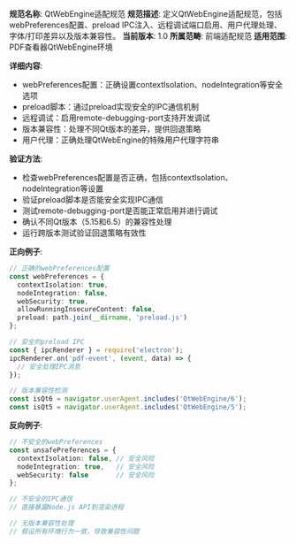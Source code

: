 **规范名称**: QtWebEngine适配规范
**规范描述**: 定义QtWebEngine适配规范，包括webPreferences配置、preload IPC注入、远程调试端口启用、用户代理处理、字体/打印差异以及版本兼容性。
**当前版本**: 1.0
**所属范畴**: 前端适配规范
**适用范围**: PDF查看器QtWebEngine环境

**详细内容**:
- webPreferences配置：正确设置contextIsolation、nodeIntegration等安全选项
- preload脚本：通过preload实现安全的IPC通信机制
- 远程调试：启用remote-debugging-port支持开发调试
- 版本兼容性：处理不同Qt版本的差异，提供回退策略
- 用户代理：正确处理QtWebEngine的特殊用户代理字符串

**验证方法**:
- 检查webPreferences配置是否正确，包括contextIsolation、nodeIntegration等设置
- 验证preload脚本是否能安全实现IPC通信
- 测试remote-debugging-port是否能正常启用并进行调试
- 确认不同Qt版本（5.15和6.5）的兼容性处理
- 运行跨版本测试验证回退策略有效性

**正向例子**:
```typescript
// 正确的webPreferences配置
const webPreferences = {
  contextIsolation: true,
  nodeIntegration: false,
  webSecurity: true,
  allowRunningInsecureContent: false,
  preload: path.join(__dirname, 'preload.js')
};

// 安全的preload IPC
const { ipcRenderer } = require('electron');
ipcRenderer.on('pdf-event', (event, data) => {
  // 安全处理IPC消息
});

// 版本兼容性检测
const isQt6 = navigator.userAgent.includes('QtWebEngine/6');
const isQt5 = navigator.userAgent.includes('QtWebEngine/5');
```

**反向例子**:
```typescript
// 不安全的webPreferences
const unsafePreferences = {
  contextIsolation: false, // 安全风险
  nodeIntegration: true,   // 安全风险
  webSecurity: false       // 安全风险
};

// 不安全的IPC通信
// 直接暴露Node.js API到渲染进程

// 无版本兼容性处理
// 假设所有环境行为一致，导致兼容性问题